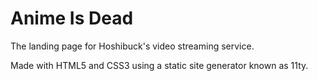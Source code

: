 # Anime Is Dead

The landing page for Hoshibuck's video streaming service.

Made with HTML5 and CSS3 using a static site generator known as 11ty.
